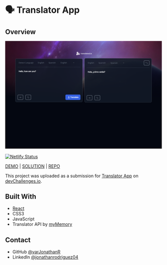 # 🗣️ Translator App

## Overview

![Translator App Preview](https://github.com/varJonathanR/translate-app/blob/main/public/translate-app_preview.png)

[![Netlify Status](https://api.netlify.com/api/v1/badges/7e45537a-edf3-4592-b7fd-82ff10c073aa/deploy-status)](https://app.netlify.com/sites/translate-app-varjonathanr/deploys)

[DEMO](https://translate-app-varjonathanr.netlify.app/) | [SOLUTION](https://devchallenges.io/solution/3780) | [REPO](https://github.com/varJonathanR/translate-app)

This project was uploaded as a submission for [Translator App](https://devchallenges.io/challenge/47) on [devChallenges.io](https://devchallenges.io/).

## Built With

- [React](https://es.react.dev/)
- CSS3
- JavaScript
- Translator API by [myMemory](https://mymemory.translated.net/doc/spec.php)

## Contact

- GitHub [@varJonathanR](https://github.com/varJonathanR)
- LinkedIn [@jonathanrodriguez04](https://www.linkedin.com/in/jonathanrodriguez04)
